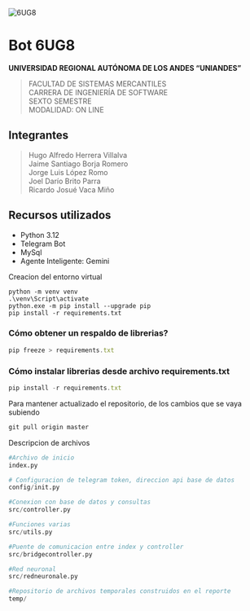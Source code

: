 
![6UG8](logo6UG8.jpg)
# Bot 6UG8

**UNIVERSIDAD REGIONAL AUTÓNOMA DE LOS ANDES 
“UNIANDES”** <br>
>FACULTAD DE SISTEMAS MERCANTILES <br>
CARRERA DE INGENIERÍA DE SOFTWARE <br>
SEXTO SEMESTRE <br>
MODALIDAD: ON LINE

## Integrantes
>Hugo Alfredo Herrera Villalva <br>
Jaime Santiago Borja Romero <br>
Jorge Luis López Romo <br>
Joel Darío Brito Parra <br>
Ricardo Josué Vaca Miño <br>

## Recursos utilizados

- Python 3.12
- Telegram Bot
- MySql
- Agente Inteligente: Gemini 


Creacion del entorno virtual 
```
python -m venv venv
.\venv\Script\activate
python.exe -m pip install --upgrade pip   
pip install -r requirements.txt
```

###  Cómo obtener un respaldo de librerias?
```js
pip freeze > requirements.txt
```
### Cómo instalar librerias desde archivo requirements.txt
```js
pip install -r requirements.txt
```

Para mantener actualizado el repositorio, de los cambios que se vaya subiendo
```js
git pull origin master
```


Descripcion de archivos
```py
#Archivo de inicio
index.py

# Configuracion de telegram token, direccion api base de datos
config/init.py 

#Conexion con base de datos y consultas
src/controller.py

#Funciones varias
src/utils.py

#Puente de comunicacion entre index y controller
src/bridgecontroller.py

#Red neuronal
src/redneuronale.py 

#Repositorio de archivos temporales construidos en el reporte
temp/

```
